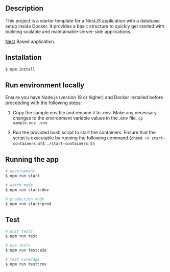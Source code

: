 ## Description

This project is a starter template for a NestJS application with a database setup inside Docker. It provides a basic structure to quickly get started with building scalable and maintainable server-side applications.

[Nest](https://github.com/nestjs/nest) Based application.


## Installation

```bash
$ npm install
```

## Run environment locally

Ensure you have Node.js (version 18 or higher) and Docker installed before proceeding with the following steps:

1. Copy the sample.env file and rename it to .env. Make any necessary changes to the environment variable values in the .env file.
    `cp sample.env .env`

2. Run the provided bash script to start the containers. Ensure that the script is executable by running the following command (`chmod +x start-containers.sh`):
    `./start-containers.sh`

## Running the app

```bash
# development
$ npm run start

# watch mode
$ npm run start:dev

# production mode
$ npm run start:prod
```

## Test

```bash
# unit tests
$ npm run test

# e2e tests
$ npm run test:e2e

# test coverage
$ npm run test:cov
```
